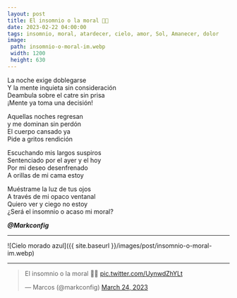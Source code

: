 ```yaml
---
layout: post
title: El insomnio o la moral 🌃✨
date: 2023-02-22 04:00:00
tags: insomnio, moral, atardecer, cielo, amor, Sol, Amanecer, dolor
image:
 path: insomnio-o-moral-im.webp
 width: 1200
 height: 630
---
```


La noche exige doblegarse  
Y la mente inquieta sin consideración  
Deambula sobre el catre sin prisa  
¡Mente ya toma una decisión!  

Aquellas noches regresan  
y me dominan sin perdón  
El cuerpo cansado ya  
Pide a gritos rendición  

Escuchando mis largos suspiros  
Sentenciado por el ayer y el hoy  
Por mi deseo desenfrenado  
A orillas de mi cama estoy  

Muéstrame la luz de tus ojos  
A través de mi opaco ventanal  
Quiero ver y ciego no estoy  
¿Será el insomnio o acaso mi moral?  

***@Markconfig***

***

![Cielo morado azul]({{ site.baseurl }}/images/post/insomnio-o-moral-im.webp)

***

<blockquote class="twitter-tweet" data-theme="light"><p lang="es" dir="ltr">El insomnio o la moral 🌃✨ <a href="https://t.co/UynwdZhYLt">pic.twitter.com/UynwdZhYLt</a></p>&mdash; Marcos (@markconfig) <a href="https://twitter.com/markconfig/status/1639145909308063744?ref_src=twsrc%5Etfw">March 24, 2023</a></blockquote> <script async src="https://platform.twitter.com/widgets.js" charset="utf-8"></script>
